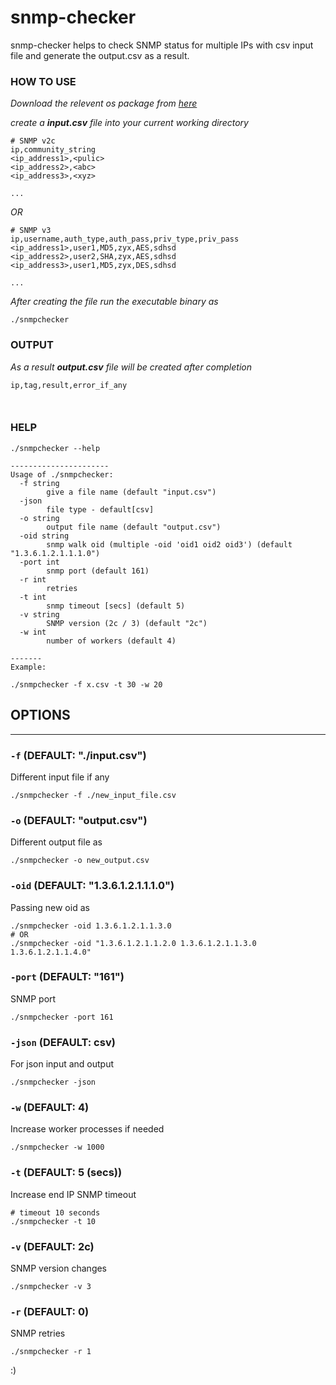 # snmp-checker

snmp-checker helps to check SNMP status for multiple IPs with csv input file and generate the output.csv as a result.

### HOW TO USE

_Download the relevent os package from [here](https://github.com/pnkj-kmr/snmp-checker/releases)_

_create a **input.csv** file into your current working directory_

```
# SNMP v2c
ip,community_string
<ip_address1>,<pulic>
<ip_address2>,<abc>
<ip_address3>,<xyz>

...
```

_OR_

```
# SNMP v3
ip,username,auth_type,auth_pass,priv_type,priv_pass
<ip_address1>,user1,MD5,zyx,AES,sdhsd
<ip_address2>,user2,SHA,zyx,AES,sdhsd
<ip_address3>,user1,MD5,zyx,DES,sdhsd

...
```

_After creating the file run the executable binary as_

```
./snmpchecker
```

### OUTPUT

_As a result **output.csv** file will be created after completion_

```
ip,tag,result,error_if_any



```

### HELP

```
./snmpchecker --help

----------------------
Usage of ./snmpchecker:
  -f string
        give a file name (default "input.csv")
  -json
        file type - default[csv]
  -o string
        output file name (default "output.csv")
  -oid string
        snmp walk oid (multiple -oid 'oid1 oid2 oid3') (default "1.3.6.1.2.1.1.1.0")
  -port int
        snmp port (default 161)
  -r int
        retries
  -t int
        snmp timeout [secs] (default 5)
  -v string
        SNMP version (2c / 3) (default "2c")
  -w int
        number of workers (default 4)

-------
Example:

./snmpchecker -f x.csv -t 30 -w 20

```

## OPTIONS

---

### `-f` (DEFAULT: "./input.csv")

Different input file if any

```
./snmpchecker -f ./new_input_file.csv
```

### `-o` (DEFAULT: "output.csv")

Different output file as

```
./snmpchecker -o new_output.csv
```

### `-oid` (DEFAULT: "1.3.6.1.2.1.1.1.0")

Passing new oid as

```
./snmpchecker -oid 1.3.6.1.2.1.1.3.0
# OR
./snmpchecker -oid "1.3.6.1.2.1.1.2.0 1.3.6.1.2.1.1.3.0 1.3.6.1.2.1.1.4.0"
```

### `-port` (DEFAULT: "161")

SNMP port

```
./snmpchecker -port 161
```

### `-json` (DEFAULT: csv)

For json input and output

```
./snmpchecker -json
```

### `-w` (DEFAULT: 4)

Increase worker processes if needed

```
./snmpchecker -w 1000
```

### `-t` (DEFAULT: 5 (secs))

Increase end IP SNMP timeout

```
# timeout 10 seconds
./snmpchecker -t 10
```

### `-v` (DEFAULT: 2c)

SNMP version changes

```
./snmpchecker -v 3
```

### `-r` (DEFAULT: 0)

SNMP retries

```
./snmpchecker -r 1
```

:)
